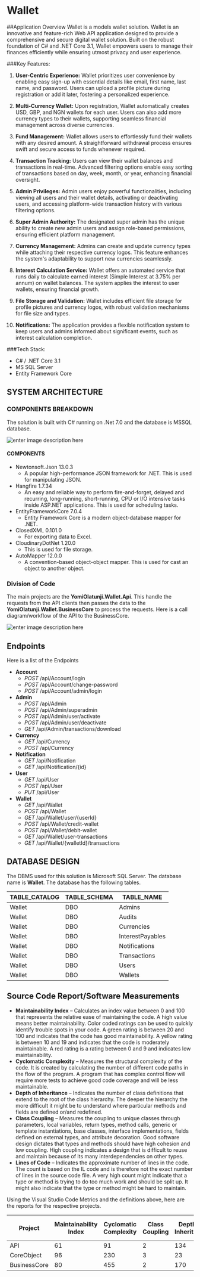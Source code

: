 
# Wallet
##Application Overview
Wallet is a models wallet solution. Wallet is an innovative and feature-rich Web API application designed to provide a comprehensive and secure digital wallet solution. Built on the robust foundation of C# and .NET Core 3.1, Wallet empowers users to manage their finances efficiently while ensuring utmost privacy and user experience.

###Key Features:

1. **User-Centric Experience:** Wallet prioritizes user convenience by enabling easy sign-up with essential details like email, first name, last name, and password. Users can upload a profile picture during registration or add it later, fostering a personalized experience.

2. **Multi-Currency Wallet:** Upon registration, Wallet automatically creates USD, GBP, and NGN wallets for each user. Users can also add more currency types to their wallets, supporting seamless financial management across diverse currencies.

3. **Fund Management:** Wallet allows users to effortlessly fund their wallets with any desired amount. A straightforward withdrawal process ensures swift and secure access to funds whenever required.

4. **Transaction Tracking:** Users can view their wallet balances and transactions in real-time. Advanced filtering options enable easy sorting of transactions based on day, week, month, or year, enhancing financial oversight.

5. **Admin Privileges:** Admin users enjoy powerful functionalities, including viewing all users and their wallet details, activating or deactivating users, and accessing platform-wide transaction history with various filtering options.

6. **Super Admin Authority:** The designated super admin has the unique ability to create new admin users and assign role-based permissions, ensuring efficient platform management.

7. **Currency Management:** Admins can create and update currency types while attaching their respective currency logos. This feature enhances the system's adaptability to support new currencies seamlessly.

8. **Interest Calculation Service:** Wallet offers an automated service that runs daily to calculate earned interest (Simple Interest at 3.75% per annum) on wallet balances. The system applies the interest to user wallets, ensuring financial growth.

9. **File Storage and Validation:** Wallet includes efficient file storage for profile pictures and currency logos, with robust validation mechanisms for file size and types.

10. **Notifications:** The application provides a flexible notification system to keep users and admins informed about significant events, such as interest calculation completion.

###Tech Stack:

- C# / .NET Core 3.1
- MS SQL Server
- Entity Framework Core

## SYSTEM ARCHITECTURE

### COMPONENTS BREAKDOWN

The solution is built with C# running on .Net 7.0 and the database is MSSQL database.

![enter image description here](Doc/SystemDesign.png)

#### COMPONENTS

- Newtonsoft.Json 13.0.3
  - A popular high-performance JSON framework for .NET. This is used for manipulating JSON.
- Hangfire 1.7.34
  - An easy and reliable way to perform fire-and-forget, delayed and recurring, long-running, short-running, CPU or I/O intensive tasks inside ASP.NET applications. This is used for scheduling tasks.
- EntityFrameworkCore 7.0.4
  - Entity Framework Core is a modern object-database mapper for .NET.
- ClosedXML 0.101.0
  - For exporting data to Excel.
- CloudinaryDotNet 1.20.0
  - This is used for file storage.
- AutoMapper 12.0.0
  - A convention-based object-object mapper. This is used for cast an object to another object.
  
### Division of Code

The main projects are the **YomiOlatunji.Wallet.Api**. This handle the requests from the API clients then passes the data to the **YomiOlatunji.Wallet.BusinessCore** to process the requests.
Here is a call diagram/workflow of the API to the BusinessCore.

![enter image description here](Doc/Workflow.png)

## Endpoints

Here is a list of the Endpoints

- **Account**
  - *POST* /api/Account/login
  - *POST* /api/Account/change-password
  - *POST* /api/Account/admin/login
- **Admin**
  - *POST* /api/Admin
  - *POST* /api/Admin/superadmin
  - *POST* /api/Admin/user/activate
  - *POST* /api/Admin/user/deactivate
  - *GET*  /api/Admin/transactions/download
- **Currency**
  - *GET* /api/Currency
  - *POST* /api/Currency
- **Notification**
  - *GET* /api/Notification
  - *GET* /api/Notification/{id}
- **User**
  - *GET* /api/User
  - *POST* /api/User
  - *PUT* /api/User
- **Wallet**
  - *GET* /api/Wallet
  - *POST* /api/Wallet
  - *GET* /api/Wallet/user/{userId}
  - *POST* /api/Wallet/credit-wallet
  - *POST* /api/Wallet/debit-wallet
  - *GET* /api/Wallet/user-transactions
  - *GET* /api/Wallet/{walletId}/transactions

## DATABASE DESIGN

The DBMS used for this solution is Microsoft SQL Server. The database name is **Wallet**.
The database has the following tables.

|TABLE_CATALOG|TABLE_SCHEMA|TABLE_NAME      |
|-------------|------------|----------------|
|Wallet       |DBO         |Admins          |
|Wallet       |DBO         |Audits          |
|Wallet       |DBO         |Currencies      |
|Wallet       |DBO         |InterestPayables|
|Wallet       |DBO         |Notifications   |
|Wallet       |DBO         |Transactions    |
|Wallet       |DBO         |Users           |
|Wallet       |DBO         |Wallets         |

## Source Code Report/Software Measurements

- **Maintainability Index** – Calculates an index value between 0 and 100 that represents the relative ease of maintaining the code. A high value means better maintainability. Color coded ratings can be used to quickly identify trouble spots in your code. A green rating is between 20 and 100 and indicates that the code has good maintainability. A yellow rating is between 10 and 19 and indicates that the code is moderately maintainable. A red rating is a rating between 0 and 9 and indicates low maintainability.
- **Cyclomatic Complexity** – Measures the structural complexity of the code. It is created by calculating the number of different code paths in the flow of the program. A program that has complex control flow will require more tests to achieve good code coverage and will be less maintainable.
- **Depth of Inheritance** – Indicates the number of class definitions that extend to the root of the class hierarchy. The deeper the hierarchy the more difficult it might be to understand where particular methods and fields are defined or/and redefined.
- **Class Coupling** – Measures the coupling to unique classes through parameters, local variables, return types, method calls, generic or template instantiations, base classes, interface implementations, fields defined on external types, and attribute decoration. Good software design dictates that types and methods should have high cohesion and low coupling. High coupling indicates a design that is difficult to reuse and maintain because of its many interdependencies on other types.
- **Lines of Code** – Indicates the approximate number of lines in the code. The count is based on the IL code and is therefore not the exact number of lines in the source code file. A very high count might indicate that a type or method is trying to do too much work and should be split up. It might also indicate that the type or method might be hard to maintain.

Using the Visual Studio Code Metrics  and the definitions above, here are the reports for the respective projects.

|Project      |Maintainability Index|Cyclomatic Complexity|Class Coupling|Depth of Inheritance|Lines of Code|
| ------------| --------------------|---------------------|--------------|--------------------|-------------|
| API         |61                   | 91                  |2             |134                 |745          |
| CoreObject  |96                   | 230                 |3             |23                  |463          |
| BusinessCore|80                   |455                  |2             |170                 |1877         |
